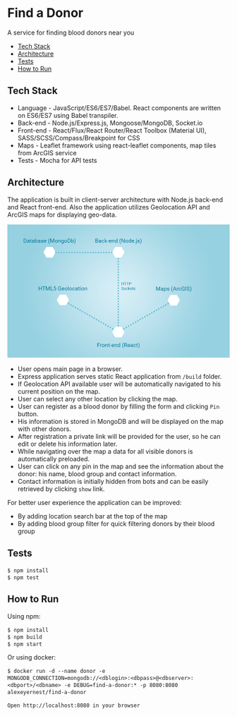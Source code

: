# Find a Donor
A service for finding blood donors near you

* [Tech Stack](#tech-stack)
* [Architecture](#architecture)
* [Tests](#tests)
* [How to Run](#how-to-run)

## Tech Stack
* Language - JavaScript/ES6/ES7/Babel. React components are written on ES6/ES7 using Babel transpiler.
* Back-end - Node.js/Express.js, Mongoose/MongoDB, Socket.io
* Front-end -  React/Flux/React Router/React Toolbox (Material UI), SASS/SCSS/Compass/Breakpoint for CSS
* Maps - Leaflet framework using react-leaflet components, map tiles from ArcGIS service
* Tests - Mocha for API tests

## Architecture
The application is built in client-server architecture with Node.js back-end and React front-end. Also the application utilizes Geolocation API and ArcGIS maps for displaying geo-data.

<img src="assets/architecture.png" width="600">

* User opens main page in a browser.
* Express application serves static React application from `/build` folder.
* If Geolocation API available user will be automatically navigated to his current position on the map.
* User can select any other location by clicking the map.
* User can register as a blood donor by filling the form and clicking `Pin` button.
* His information is stored in MongoDB and will be displayed on the map with other donors.
* After registration a private link will be provided for the user, so he can edit or delete his information later.
* While navigating over the map a data for all visible donors is automatically preloaded.
* User can click on any pin in the map and see the information about the donor: his name, blood group and contact information.
* Contact information is initially hidden from bots and can be easily retrieved by clicking `show` link.


For better user experience the application can be improved:
* By adding location search bar at the top of the map
* By adding blood group filter for quick filtering donors by their blood group

## Tests

```
$ npm install
$ npm test
```

## How to Run

Using npm:
```
$ npm install
$ npm build
$ npm start
```

Or using docker:
```
$ docker run -d --name donor -e MONGODB_CONNECTION=mongodb://<dblogin>:<dbpass>@<dbserver>:<dbport>/<dbname> -e DEBUG=find-a-donor:* -p 8080:8080 alexeyernest/find-a-donor
```

```
Open http://localhost:8080 in your browser
```
